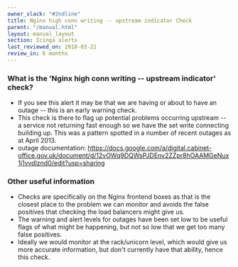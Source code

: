 ```yaml
---
owner_slack: "#2ndline"
title: Nginx high conn writing -- upstream indicator Check
parent: "/manual.html"
layout: manual_layout
section: Icinga alerts
last_reviewed_on: 2018-03-22
review_in: 6 months
---
```


### What is the 'Nginx high conn writing -- upstream indicator' check?

-   If you see this alert it may be that we are having or about to have
    an outage -- this is an early warning check.
-   This check is there to flag up potential problems occurring upstream
    -- a service not returning fast enough so we have the set write
    connecting building up. This was a pattern spotted in a number of
    recent outages as at April 2013.
-   outage documentation:
    <https://docs.google.com/a/digital.cabinet-office.gov.uk/document/d/12vOWq9DQWsPJDEnv2ZZpr8hOAAMGeNux1j1vvdlznd0/edit?usp=sharing>

### Other useful information

-   Checks are specifically on the Nginx frontend boxes as that is the
    closest place to the problem we can monitor and avoids the false
    positives that checking the load balancers might give us.
-   The warning and alert levels for outages have been set low
    to be useful flags of what might be happening, but
    not so low that we get too many false positives.
-   Ideally we would monitor at the rack/unicorn level,
    which would give us more accurate information, but don't currently
    have that ability, hence this check.


